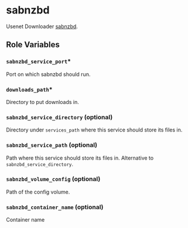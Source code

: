 # sabnzbd

Usenet Downloader [sabnzbd](https://github.com/sabnzbd/sabnzbd).

## Role Variables

### `sabnzbd_service_port`*
Port on which sabnzbd should run.

### `downloads_path`*
Directory to put downloads in.

### `sabnzbd_service_directory` (optional)
Directory under `services_path` where this service should store its files in.

### `sabnzbd_service_path` (optional)
Path where this service should store its files in. Alternative to `sabnzbd_service_directory`.

### `sabnzbd_volume_config` (optional)
Path of the config volume.

### `sabnzbd_container_name` (optional)
Container name
